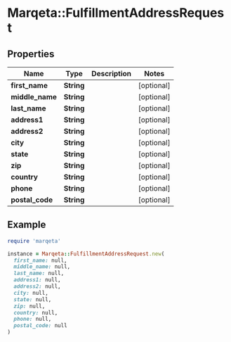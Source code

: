 # Marqeta::FulfillmentAddressRequest

## Properties

| Name | Type | Description | Notes |
| ---- | ---- | ----------- | ----- |
| **first_name** | **String** |  | [optional] |
| **middle_name** | **String** |  | [optional] |
| **last_name** | **String** |  | [optional] |
| **address1** | **String** |  | [optional] |
| **address2** | **String** |  | [optional] |
| **city** | **String** |  | [optional] |
| **state** | **String** |  | [optional] |
| **zip** | **String** |  | [optional] |
| **country** | **String** |  | [optional] |
| **phone** | **String** |  | [optional] |
| **postal_code** | **String** |  | [optional] |

## Example

```ruby
require 'marqeta'

instance = Marqeta::FulfillmentAddressRequest.new(
  first_name: null,
  middle_name: null,
  last_name: null,
  address1: null,
  address2: null,
  city: null,
  state: null,
  zip: null,
  country: null,
  phone: null,
  postal_code: null
)
```

